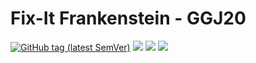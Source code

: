 # Fix-It Frankenstein - GGJ20

[![GitHub tag (latest SemVer)](https://img.shields.io/github/v/tag/MarianBecher/GGJ20?style=flat-square)](https://github.com/MarianBecher/GGJ20/releases)
[![](https://img.shields.io/badge/Global%20Gamejam-2020-blue?style=flat-square)](https://globalgamejam.org/2020/games/fix-it-frankenstein-8)
[![](https://img.shields.io/badge/itch.io-fix--it--frankenstein-orange?style=flat-square)](https://theras.itch.io/fix-it-frankenstein)
[![](https://img.shields.io/badge/IG%20Jam-GGJ2020-brightgreen?style=flat-square)](https://igjam.eu/jams/global-game-jam-2020/777)
